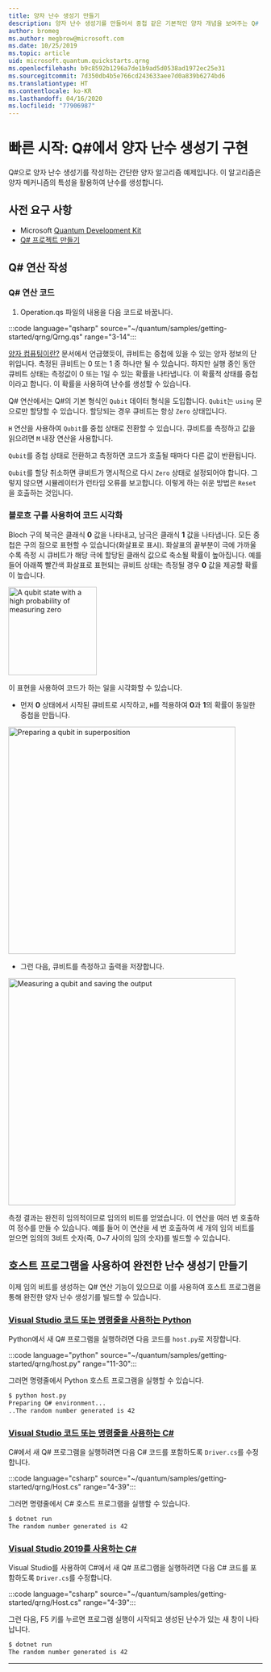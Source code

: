 ```yaml
---
title: 양자 난수 생성기 만들기
description: 양자 난수 생성기를 만들어서 중첩 같은 기본적인 양자 개념을 보여주는 Q# 프로젝트를 빌드합니다.
author: bromeg
ms.author: megbrow@microsoft.com
ms.date: 10/25/2019
ms.topic: article
uid: microsoft.quantum.quickstarts.qrng
ms.openlocfilehash: b9c8592b1296a7de1b9ad5d0538ad1972ec25e31
ms.sourcegitcommit: 7d350db4b5e766cd243633aee7d0a839b6274bd6
ms.translationtype: HT
ms.contentlocale: ko-KR
ms.lasthandoff: 04/16/2020
ms.locfileid: "77906987"
---
```

# <a name="quickstart-implement-a-quantum-random-number-generator-in-q"></a>빠른 시작: Q#에서 양자 난수 생성기 구현
Q#으로 양자 난수 생성기를 작성하는 간단한 양자 알고리즘 예제입니다. 이 알고리즘은 양자 메커니즘의 특성을 활용하여 난수를 생성합니다. 

## <a name="prerequisites"></a>사전 요구 사항

- Microsoft [Quantum Development Kit](xref:microsoft.quantum.install)
- [Q# 프로젝트 만들기](xref:microsoft.quantum.howto.createproject)


## <a name="write-a-q-operation"></a>Q# 연산 작성

### <a name="q-operation-code"></a>Q# 연산 코드

1. Operation.qs 파일의 내용을 다음 코드로 바꿉니다.

 :::code language="qsharp" source="~/quantum/samples/getting-started/qrng/Qrng.qs" range="3-14":::

[양자 컴퓨팅이란?](xref:microsoft.quantum.overview.what) 문서에서 언급했듯이, 큐비트는 중첩에 있을 수 있는 양자 정보의 단위입니다. 측정된 큐비트는 0 또는 1 중 하나만 될 수 있습니다. 하지만 실행 중인 동안 큐비트 상태는 측정값이 0 또는 1일 수 있는 확률을 나타냅니다. 이 확률적 상태를 중첩이라고 합니다. 이 확률을 사용하여 난수를 생성할 수 있습니다.

Q# 연산에서는 Q#의 기본 형식인 `Qubit` 데이터 형식을 도입합니다. `Qubit`는 `using` 문으로만 할당할 수 있습니다. 할당되는 경우 큐비트는 항상 `Zero` 상태입니다. 

`H` 연산을 사용하여 `Qubit`를 중첩 상태로 전환할 수 있습니다. 큐비트를 측정하고 값을 읽으려면 `M` 내장 연산을 사용합니다.

`Qubit`를 중첩 상태로 전환하고 측정하면 코드가 호출될 때마다 다른 값이 반환됩니다. 

`Qubit`를 할당 취소하면 큐비트가 명시적으로 다시 `Zero` 상태로 설정되어야 합니다. 그렇지 않으면 시뮬레이터가 런타임 오류를 보고합니다. 이렇게 하는 쉬운 방법은 `Reset`을 호출하는 것입니다.

### <a name="visualizing-the-code-with-the-bloch-sphere"></a>블로흐 구를 사용하여 코드 시각화

Bloch 구의 북극은 클래식 **0** 값을 나타내고, 남극은 클래식 **1** 값을 나타냅니다. 모든 중첩은 구의 점으로 표현할 수 있습니다(화살표로 표시). 화살표의 끝부분이 극에 가까울수록 측정 시 큐비트가 해당 극에 할당된 클래식 값으로 축소될 확률이 높아집니다. 예를 들어 아래쪽 빨간색 화살표로 표현되는 큐비트 상태는 측정될 경우 **0** 값을 제공할 확률이 높습니다.

<img src="~/media/qrng-Bloch.png" width="175" alt="A qubit state with a high probability of measuring zero">

이 표현을 사용하여 코드가 하는 일을 시각화할 수 있습니다.

* 먼저 **0** 상태에서 시작된 큐비트로 시작하고, `H`를 적용하여 **0**과 **1**의 확률이 동일한 중첩을 만듭니다.

<img src="~/media/qrng-H.png" width="450" alt="Preparing a qubit in superposition">


* 그런 다음, 큐비트를 측정하고 출력을 저장합니다.

<img src="~/media/qrng-meas.png" width="450" alt="Measuring a qubit and saving the output">

측정 결과는 완전히 임의적이므로 임의의 비트를 얻었습니다. 이 연산을 여러 번 호출하여 정수를 만들 수 있습니다. 예를 들어 이 연산을 세 번 호출하여 세 개의 임의 비트를 얻으면 임의의 3비트 숫자(즉, 0~7 사이의 임의 숫자)를 빌드할 수 있습니다.

## <a name="creating-a-complete-random-number-generator-using-a-host-program"></a>호스트 프로그램을 사용하여 완전한 난수 생성기 만들기

이제 임의 비트를 생성하는 Q# 연산 기능이 있으므로 이를 사용하여 호스트 프로그램을 통해 완전한 양자 난수 생성기를 빌드할 수 있습니다.

 ### <a name="python-with-visual-studio-code-or-the-command-line"></a>[Visual Studio 코드 또는 명령줄을 사용하는 Python](#tab/tabid-python)
 
 Python에서 새 Q# 프로그램을 실행하려면 다음 코드를 `host.py`로 저장합니다.
 
:::code language="python" source="~/quantum/samples/getting-started/qrng/host.py" range="11-30":::

 그러면 명령줄에서 Python 호스트 프로그램을 실행할 수 있습니다.
 ```bash
 $ python host.py
 Preparing Q# environment...
 ..The random number generated is 42
 ```
 ### <a name="c-with-visual-studio-code-or-the-command-line"></a>[Visual Studio 코드 또는 명령줄을 사용하는 C#](#tab/tabid-csharp)
 
 C#에서 새 Q# 프로그램을 실행하려면 다음 C# 코드를 포함하도록 `Driver.cs`를 수정합니다.
 
 :::code language="csharp" source="~/quantum/samples/getting-started/qrng/Host.cs" range="4-39":::
 
 그러면 명령줄에서 C# 호스트 프로그램을 실행할 수 있습니다.
 
 ```bash
 $ dotnet run
 The random number generated is 42
 ```

 ### <a name="c-with-visual-studio-2019"></a>[Visual Studio 2019를 사용하는 C#](#tab/tabid-vs2019)

 Visual Studio를 사용하여 C#에서 새 Q# 프로그램을 실행하려면 다음 C# 코드를 포함하도록 `Driver.cs`를 수정합니다.

 :::code language="csharp" source="~/quantum/samples/getting-started/qrng/Host.cs" range="4-39":::

 그런 다음, F5 키를 누르면 프로그램 실행이 시작되고 생성된 난수가 있는 새 창이 나타납니다. 

 ```bash
 $ dotnet run
 The random number generated is 42
 ```
 ***
